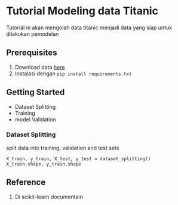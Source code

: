 # Tutorial Modeling data Titanic

Tutorial ni akan mengolah data titanic menjadi data yang siap untuk dilakukan pemodelan

## Prerequisites

1. Download data [here](https://www.kaggle.com/datasets/fossouodonald/titaniccsv)
2. Instalasi dengan `pip install requirements.txt`
 
 ## Getting Started
 
 - Dataset Splitting
 - Training
 - model Validation
 
 ### Dataset Splitting
 
 split data into training, validation and test sets
 ```code
 X_train, y_train, X_test, y_test = dataset_splitting()
 X_train.shape, y_train.shape
 ```
 
 ## Reference
 
 1. Di scikit-learn documentain
